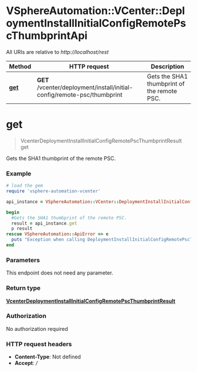 # VSphereAutomation::VCenter::DeploymentInstallInitialConfigRemotePscThumbprintApi

All URIs are relative to *http://localhost/rest*

Method | HTTP request | Description
------------- | ------------- | -------------
[**get**](DeploymentInstallInitialConfigRemotePscThumbprintApi.md#get) | **GET** /vcenter/deployment/install/initial-config/remote-psc/thumbprint | Gets the SHA1 thumbprint of the remote PSC.


# **get**
> VcenterDeploymentInstallInitialConfigRemotePscThumbprintResult get

Gets the SHA1 thumbprint of the remote PSC.

### Example
```ruby
# load the gem
require 'vsphere-automation-vcenter'

api_instance = VSphereAutomation::VCenter::DeploymentInstallInitialConfigRemotePscThumbprintApi.new

begin
  #Gets the SHA1 thumbprint of the remote PSC.
  result = api_instance.get
  p result
rescue VSphereAutomation::ApiError => e
  puts "Exception when calling DeploymentInstallInitialConfigRemotePscThumbprintApi->get: #{e}"
end
```

### Parameters
This endpoint does not need any parameter.

### Return type

[**VcenterDeploymentInstallInitialConfigRemotePscThumbprintResult**](VcenterDeploymentInstallInitialConfigRemotePscThumbprintResult.md)

### Authorization

No authorization required

### HTTP request headers

 - **Content-Type**: Not defined
 - **Accept**: */*



